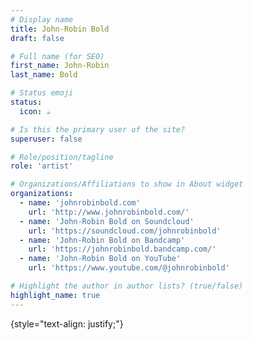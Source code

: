 ```yaml
---
# Display name
title: John-Robin Bold
draft: false

# Full name (for SEO)
first_name: John-Robin 
last_name: Bold

# Status emoji
status:
  icon: ☕️

# Is this the primary user of the site?
superuser: false

# Role/position/tagline
role: 'artist'

# Organizations/Affiliations to show in About widget
organizations:
  - name: 'johnrobinbold.com'
    url: 'http://www.johnrobinbold.com/'
  - name: 'John-Robin Bold on Soundcloud'
    url: 'https://soundcloud.com/johnrobinbold'
  - name: 'John-Robin Bold on Bandcamp'
    url: 'https://johnrobinbold.bandcamp.com/'
  - name: 'John-Robin Bold on YouTube'
    url: 'https://www.youtube.com/@johnrobinbold'

# Highlight the author in author lists? (true/false)
highlight_name: true
---
```


{style="text-align: justify;"}
